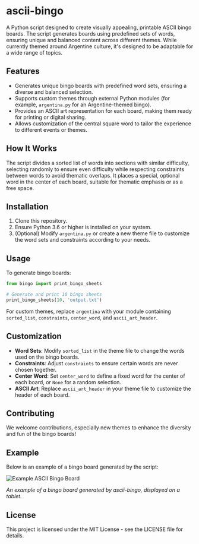 # ascii-bingo

A Python script designed to create visually appealing, printable ASCII bingo boards. The script generates boards using predefined sets of words, ensuring unique and balanced content across different themes. While currently themed around Argentine culture, it's designed to be adaptable for a wide range of topics.

## Features

- Generates unique bingo boards with predefined word sets, ensuring a diverse and balanced selection.
- Supports custom themes through external Python modules (for example, `argentina.py` for an Argentine-themed bingo).
- Provides an ASCII art representation for each board, making them ready for printing or digital sharing.
- Allows customization of the central square word to tailor the experience to different events or themes.

## How It Works

The script divides a sorted list of words into sections with similar difficulty, selecting randomly to ensure even difficulty while respecting constraints between words to avoid thematic overlaps. It places a special, optional word in the center of each board, suitable for thematic emphasis or as a free space.

## Installation

1. Clone this repository.
2. Ensure Python 3.6 or higher is installed on your system.
3. (Optional) Modify `argentina.py` or create a new theme file to customize the word sets and constraints according to your needs.

## Usage

To generate bingo boards:

```python
from bingo import print_bingo_sheets

# Generate and print 10 bingo sheets
print_bingo_sheets(10, 'output.txt')
```

For custom themes, replace `argentina` with your module containing `sorted_list`, `constraints`, `center_word`, and `ascii_art_header`.

## Customization

- **Word Sets**: Modify `sorted_list` in the theme file to change the words used on the bingo boards.
- **Constraints**: Adjust `constraints` to ensure certain words are never chosen together.
- **Center Word**: Set `center_word` to define a fixed word for the center of each board, or `None` for a random selection.
- **ASCII Art**: Replace `ascii_art_header` in your theme file to customize the header of each board.

## Contributing

We welcome contributions, especially new themes to enhance the diversity and fun of the bingo boards!

## Example

Below is an example of a bingo board generated by the script:

![Example ASCII Bingo Board](https://github.com/JLansey/ascii-bingo/assets/4146681/5144747b-53db-4dc4-a1e4-f337a1ad7b05)

*An example of a bingo board generated by ascii-bingo, displayed on a tablet.*

## License

This project is licensed under the MIT License - see the LICENSE file for details.
